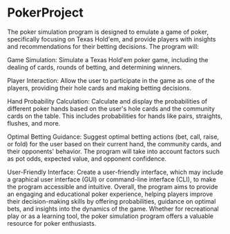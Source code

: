 # PokerProject

The poker simulation program is designed to emulate a game of poker, specifically focusing on Texas Hold'em, and provide players with insights and recommendations for their betting decisions. The program will:

Game Simulation:
Simulate a Texas Hold'em poker game, including the dealing of cards, rounds of betting, and determining winners.

Player Interaction:
Allow the user to participate in the game as one of the players, providing their hole cards and making betting decisions.

Hand Probability Calculation:
Calculate and display the probabilities of different poker hands based on the user's hole cards and the community cards on the table. This includes probabilities for hands like pairs, straights, flushes, and more.

Optimal Betting Guidance:
Suggest optimal betting actions (bet, call, raise, or fold) for the user based on their current hand, the community cards, and their opponents' behavior. The program will take into account factors such as pot odds, expected value, and opponent confidence.


User-Friendly Interface:
Create a user-friendly interface, which may include a graphical user interface (GUI) or command-line interface (CLI), to make the program accessible and intuitive.
Overall, the program aims to provide an engaging and educational poker experience, helping players improve their decision-making skills by offering probabilities, guidance on optimal bets, and insights into the dynamics of the game. Whether for recreational play or as a learning tool, the poker simulation program offers a valuable resource for poker enthusiasts.





